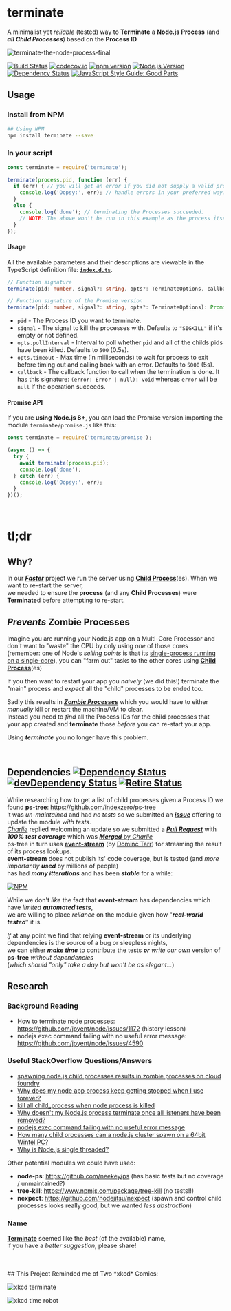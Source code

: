 # terminate

A minimalist yet *reliable* (tested) way to **Terminate** a **Node.js Process** (and ***all Child Processes***) based on the **Process ID**

![terminate-the-node-process-final](https://cloud.githubusercontent.com/assets/194400/6859420/a3b63f3c-d410-11e4-91bb-ad6b607cc465.png)

[![Build Status](https://travis-ci.org/dwyl/terminate.svg?branch=master)](https://travis-ci.org/dwyl/terminate)
[![codecov.io](https://codecov.io/github/dwyl/terminate/coverage.svg?branch=master)](https://codecov.io/github/dwyl/terminate?branch=master)
[![npm version](https://badge.fury.io/js/terminate.svg)](https://badge.fury.io/js/terminate)
[![Node.js Version](https://img.shields.io/node/v/terminate.svg?style=flat)](https://nodejs.org/download)
[![Dependency Status](https://david-dm.org/dwyl/terminate.svg)](https://david-dm.org/dwyl/terminate)
[![JavaScript Style Guide: Good Parts](https://img.shields.io/badge/code%20style-goodparts-brightgreen.svg?style=flat)](https://github.com/dwyl/goodparts "JavaScript The Good Parts")



## Usage

### Install from NPM

```sh
## Using NPM
npm install terminate --save
```

### In your script

```js
const terminate = require('terminate');

terminate(process.pid, function (err) {
  if (err) { // you will get an error if you did not supply a valid process.pid
    console.log('Oopsy:', err); // handle errors in your preferred way.
  }
  else {
    console.log('done'); // terminating the Processes succeeded.
    // NOTE: The above won't be run in this example as the process itself will be killed before.
  }
});
```

#### Usage

All the available parameters and their descriptions are viewable in the TypeScript definition file: [**`index.d.ts`**](./index.d.ts#L71).

```ts
// Function signature
terminate(pid: number, signal?: string, opts?: TerminateOptions, callback?: DoneCallback): void

// Function signature of the Promise version
terminate(pid: number, signal?: string, opts?: TerminateOptions): Promise<void>
```

- `pid` - The Process ID you want to terminate.
- `signal` - The signal to kill the processes with. Defaults to `"SIGKILL"` if it's empty or not defined.
- `opts.pollInterval` - Interval to poll whether `pid` and all of the childs pids have been killed. Defaults to `500` (0.5s).
- `opts.timeout` - Max time (in milliseconds) to wait for process to exit before timing out and calling back with an error. Defaults to `5000` (5s).
- `callback` - The callback function to call when the termination is done. It has this signature: `(error: Error | null): void` whereas `error` will be `null` if the operation succeeds.

#### Promise API

If you are **using Node.js 8+**, you can load the Promise version importing the module `terminate/promise.js` like this:

```js
const terminate = require('terminate/promise');

(async () => {
  try {
    await terminate(process.pid);
    console.log('done');
  } catch (err) {
    console.log('Oopsy:', err);
  }
})();
```

<br />

# tl;dr

## Why?

In our [***Faster***](https://github.com/ideaq/faster) project
we run the server using [**Child Process**](https://nodejs.org/api/child_process.html)(es).
When we want to re-start the server,  
we needed to ensure the **process** (and any **Child Processes**)
were **Terminate**d before attempting to re-start.


## *Prevents* Zombie Processes

Imagine you are running your Node.js app on a Multi-Core Processor
and don't want to "waste" the CPU by only using *one* of those cores  
(remember: one of Node's *selling points* is that its [single-process running on a single-core](https://stackoverflow.com/questions/17959663/)),
you can "farm out" tasks to the other cores using [**Child Process**](https://nodejs.org/api/child_process.html)(es)

If you then want to restart your app you *naively* (we did this!)
terminate the "main" process and *expect* all the "child" processes to
be ended too.

Sadly this results in [***Zombie Processes***](https://stackoverflow.com/questions/27381163)
which you would have to either *manually* kill or restart the machine/VM to clear.  
Instead you need to *find* all the Process IDs for the child processes
that your app created and **terminate** those *before* you can re-start your app.

Using ***terminate*** you no longer have this problem.

<br />

## Dependencies [![Dependency Status](https://david-dm.org/dwyl/terminate.svg)](https://david-dm.org/dwyl/terminate) [![devDependency Status](https://david-dm.org/dwyl/terminate/dev-status.svg)](https://david-dm.org/dwyl/terminate#info=devDependencies) [![Retire Status](https://img.shields.io/badge/security-no%20known%20vulnerabilities-brightgreen.svg)](https://retire.insecurity.today/api/image?uri=https://raw.githubusercontent.com/dwyl/terminate/master/package.json)

While researching how to get a list of child processes given a
Process ID we found **ps-tree**: https://github.com/indexzero/ps-tree  
it was *un-maintained* and had *no tests*
  so we submitted an [***issue***](https://github.com/indexzero/terminate/issues/10)
  offering to update the module *with tests*.  
  [*Charlie*](https://github.com/indexzero/terminate/issues/10#issuecomment-86795133)
  replied welcoming an update so we submitted
  a [***Pull Request***](https://github.com/indexzero/ps-tree/pull/12)
  with ***100% test coverage*** which was [***Merged*** by *Charlie*](https://github.com/indexzero/ps-tree/pull/12#issuecomment-91785753)  
ps-tree in turn uses [**event-stream**](https://github.com/dominictarr/event-stream)
(by [Dominc Tarr](https://github.com/dominictarr)) for streaming the result
of its process lookups.  
**event-stream** does not publish its' code coverage,
but is tested (and *more importantly* ***used*** by millions of people)  
has had ***many itterations*** and has been ***stable*** for a while:

[![NPM](https://nodei.co/npm/event-stream.png?downloads=true&downloadRank=true&stars=true)](https://nodei.co/npm/event-stream/)

While we don't *like* the fact that **event-stream** has dependencies which have
*limited* ***automated tests***,  
we are willing to place *reliance* on the module given how
"***real-world tested***" it is.

*If* at any point we find that relying **event-stream** or its underlying
dependencies is the source of a bug or sleepless nights,  
we can either [***make time***](https://github.com/ideaq/time)
to contribute the tests ***or*** *write our own* version of **ps-tree**
*without dependencies*  
(*which should "only" take a day but won't be as elegant...*)


## Research

### Background Reading

+ How to terminate node processes: https://github.com/joyent/node/issues/1172 (history lesson)
+ nodejs exec command failing with no useful error message:
https://github.com/joyent/node/issues/4590

### Useful StackOverflow Questions/Answers

+ [spawning node.js child processes results in zombie processes on cloud foundry](https://stackoverflow.com/questions/27381163)
+ [Why does my node app process keep getting stopped when I use forever?](https://stackoverflow.com/questions/26694100)
+ [kill all child_process when node process is killed](https://stackoverflow.com/questions/18275809)
+ [Why doesn't my Node.js process terminate once all listeners have been removed?](https://stackoverflow.com/questions/26004519)
+ [nodejs exec command failing with no useful error message](https://stackoverflow.com/questions/14319724)
+ [How many child processes can a node.js cluster spawn on a 64bit Wintel PC?](https://stackoverflow.com/questions/9275654)
+ [Why is Node.js single threaded?](https://stackoverflow.com/questions/17959663)


Other potential modules we could have used:

+ **node-ps**: https://github.com/neekey/ps (has basic tests but no coverage / unmaintained?)
+ **tree-kill**: https://www.npmjs.com/package/tree-kill (no tests!!)
+ **nexpect**: https://github.com/nodejitsu/nexpect (spawn and control child processes
  looks really good, but we wanted *less abstraction*)


### Name

[**Terminate**](https://www.google.co.uk/search?q=terminate)
seemed like the *best* (of the available) name,  
if you have a *better suggestion*, please share!

<br />
<br />
## This Project Reminded me of Two *xkcd* Comics:

![xkcd terminate](https://i.imgur.com/KQ9v7ll.png)

![xkcd time robot](https://imgs.xkcd.com/comics/time_robot.png)

